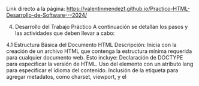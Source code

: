 Link directo a la página: https://valentinmendezf.github.io/Practico-HTML-Desarrollo-de-Software---2024/

4. Desarrollo del Trabajo Práctico
A continuación se detallan los pasos y las actividades que deben llevar a cabo:

4.1 Estructura Básica del Documento HTML
Descripción:
Inicia con la creación de un archivo HTML que contenga la estructura mínima requerida para cualquier documento web. Esto incluye:
Declaración de DOCTYPE para especificar la versión de HTML.
Uso del elemento <html> con un atributo lang para especificar el idioma del contenido.
Inclusión de la etiqueta <head> para agregar metadatos, como charset, viewport, y el <title>.
La etiqueta <body> que contendrá todo el contenido visible de la página.

4.2 Encabezados y Propiedades del Texto
Descripción:
Utiliza diferentes niveles de encabezados para organizar el contenido en secciones. Experimenta con propiedades de texto como negrita, cursiva y subrayado para destacar ciertas partes del texto.
Requisitos:
Usar al menos un encabezado de cada nivel (<h1> a <h6>).
Aplicar estilos de texto directamente en el HTML usando atributos style 

4.3 Divisiones y Agrupación de Contenido
Descripción:
Organiza el contenido usando <div> para crear bloques de contenido que puedan ser estilizados o manipulados juntos. Esta sección es clave para aprender a agrupar contenido de manera lógica y organizada.

4.4 Enlaces y Listas
Descripción:
Incorpora enlaces internos y externos para crear un sistema de navegación. Además, utiliza listas ordenadas (<ol>) y desordenadas (<ul>) para organizar información en formato de lista.
Requisitos:
Crear al menos un enlace a una página externa.
Crear al menos dos enlaces internos que lleven a diferentes secciones dentro del mismo documento.
Incluir tanto una lista ordenada como una desordenada.

4.5 Elementos Multimedia
Descripción:
Incorpora imágenes, videos y audios en tu documento HTML para enriquecer el contenido. Asegúrate de que estos elementos sean accesibles y se presenten correctamente en el navegador.
Requisitos:
Incluir al menos una imagen con un atributo alt descriptivo.
Incluir al menos un video con controles de reproducción.
Incluir al menos un archivo de audio con controles de reproducción.

4.6 Tablas
Descripción:
Crea una tabla para organizar datos de manera estructurada. Las tablas son útiles para presentar información en filas y columnas, como horarios, precios o estadísticas.
Requisitos:
Crear una tabla con un encabezado (<thead>), un cuerpo (<tbody>), y al menos dos filas.
Asegurarse de que las celdas están claramente etiquetadas y los datos sean legibles.

4.7 Formularios
Descripción:
Diseña un formulario para recolectar datos del usuario. Los formularios son esenciales en la interacción con el usuario y pueden incluir varios tipos de campos.
Requisitos:
Crear un formulario que incluya campos de texto, correo electrónico y un área de texto para mensajes.
Añadir un botón de envío que permita al usuario enviar los datos.

4.8 Semántica en HTML
Descripción:
Asegúrate de que el documento HTML sea semánticamente correcto, utilizando etiquetas adecuadas como <header>, <nav>, <section>, <article>, <aside>, y <footer>. La semántica mejora la accesibilidad y el SEO del sitio web.
Requisitos:
Usar etiquetas semánticas para estructurar correctamente el documento.
Asegurar que cada etiqueta tenga un propósito claro y esté utilizada en el contexto adecuado.


